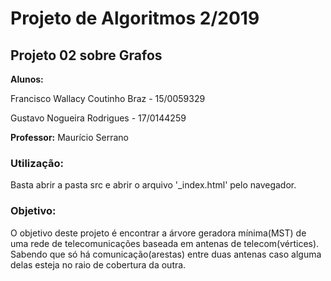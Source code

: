 # Projeto de Algoritmos 2/2019

## Projeto 02 sobre Grafos

**Alunos:**	

Francisco Wallacy Coutinho Braz - 15/0059329

Gustavo Nogueira Rodrigues - 17/0144259
            		
**Professor:** Maurício Serrano

### Utilização:
Basta abrir a pasta src e abrir o arquivo '_index.html' pelo navegador. 

### Objetivo:
O objetivo deste projeto é encontrar a árvore geradora mínima(MST) de uma rede de telecomunicações baseada em antenas de telecom(vértices).
Sabendo que só há comunicação(arestas) entre duas antenas caso alguma delas esteja no raio de cobertura da outra.

